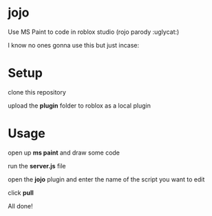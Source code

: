 # jojo
Use MS Paint to code in roblox studio (rojo parody :uglycat:)

I know no ones gonna use this but just incase:

# Setup 

clone this repository

upload the **plugin** folder to roblox as a local plugin

# Usage

open up **ms paint** and draw some code 

run the **server.js** file 

open the **jojo** plugin and enter the name of the script you want to edit

click **pull**

All done!
